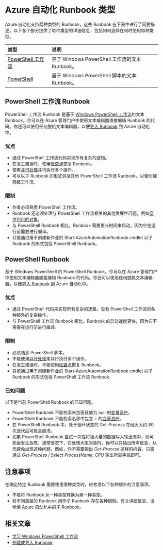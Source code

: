 <properties 
   pageTitle="Azure 自动化 Runbook 类型"
   description="说明你可以在 Azure 自动化中使用的不同 Runbook 类型，以及在确定要使用的具体类型时需要考虑的注意事项。"
   services="automation"
   documentationCenter=""
   authors="bwren"
   manager="stevenka"
   editor="tysonn" />
<tags
	ms.service="automation"
	ms.date="09/24/2015"
	wacn.date="11/12/2015"/>

# Azure 自动化 Runbook 类型

Azure 自动化支持两种类型的 Runbook，这些 Runbook 在下表中进行了简要描述。以下各个部分提供了每种类型的详细信息，包括如何选择在何时使用每种类型。


| 类型 | 说明 |
|:---|:---|
| [PowerShell 工作流](#powershell-workflow-runbooks) | 基于 Windows PowerShell 工作流的文本 Runbook。| 
| [PowerShell](#powershell-runbooks) | 基于 Windows PowerShell 脚本的文本 Runbook。|

## PowerShell 工作流 Runbook

PowerShell 工作流 Runbook 是基于 [Windows PowerShell 工作流](/documentation/articles/automation-powershell-workflow)的文本 Runbook。你可以在 Azure 管理门户中使用文本编辑器直接编辑 Runbook 的代码。你还可以使用任何脱机文本编辑器，以便[导入 Runbook](/documentation/articles/automation-creating-importing-runbook) 到 Azure 自动化中。

### 优点

- 通过 PowerShell 工作流代码实现所有复杂的逻辑。
- 在发生错误时，使用[检查点](/documentation/articles/automation-powershell-workflow#checkpoints)恢复 Runbook。
- 使用[并行处理](/documentation/articles/automation-powershell-workflow#parallel-processing)并行执行多个操作。
- 可以以子 Runbook 的形式包括其他 PowerShell 工作流 Runbook，以便创建高级工作流。


### 限制

- 作者必须熟悉 PowerShell 工作流。
- Runbook 还必须处理与 PowerShell 工作流相关的其他发展性问题，例如[反序列化的对象](/documentation/articles/automation-powershell-workflow#code-changes)。
- 与 PowerShell Runbook 相比，Runbook 需要更长时间来启动，因为它在运行前需要进行编译。
- 只能通过用于创建新作业的 Start-AzureAutomationRunbook cmdlet 以子 Runbook 的形式包括 PowerShell Runbook。


## PowerShell Runbook

基于 Windows PowerShell 的 PowerShell Runbook。你可以在 Azure 管理门户中使用文本编辑器直接编辑 Runbook 的代码。你还可以使用任何脱机文本编辑器，以便[导入 Runbook](/documentation/articles/automation-creating-importing-runbook) 到 Azure 自动化中。

### 优点

- 通过 PowerShell 代码来实现所有复杂的逻辑，没有 PowerShell 工作流的各种额外的复杂操作。 
- 与 PowerShell 工作流 Runbook 相比，Runbook 的启动速度更快，因为它不需要在运行前进行编译。

### 限制

- 必须熟悉 PowerShell 脚本。
- 不能使用[并行处理](/documentation/articles/automation-powershell-workflow#parallel-processing)来并行执行多个操作。
- 在发生错误时，不能使用[检查点](/documentation/articles/automation-powershell-workflow#checkpoints)恢复 Runbook。
- 只能通过用于创建新作业的 Start-AzureAutomationRunbook cmdlet 以子 Runbook 的形式包括 PowerShell 工作流 Runbook.

### 已知问题
以下是当前 PowerShell Runbook 的已知问题。

- PowerShell Runbook 不能检索未加密且值为 null 的[变量资产](/documentation/articles/automation-variables)。
- PowerShell Runbook 不能检索名称中包含 *~* 的[变量资产](/documentation/articles/automation-variables)。
- 在 PowerShell Runbook 中，处于循环状态的 Get-Process 在经历大约 80 次迭代后可能会崩溃。 
- 如果 PowerShell Runbook 尝试一次性将极大量的数据写入输出流中，则可能会发生故障。通常情况下，在处理大型对象时，你可以只输出所需信息，从而避免出现这种问题。例如，你不需要输出 *Get-Process* 这样的内容，只需通过 *Get-Process | Select ProcessName, CPU* 输出所需字段即可。

## 注意事项

在确定特定 Runbook 需要使用哪种类型时，应考虑以下各种额外的注意事项。

- 不能将 Runbook 从一种类型转换为另一种类型。
- 将不同类型的 Runbook 用作子 Runbook 存在各种限制。有关详细信息，请参阅 [Azure 自动化中的子 Runbook](/documentation/articles/automation-child-runbooks)。



  
## 相关文章

- [学习 Windows PowerShell 工作流](/documentation/articles/automation-powershell-workflow)
- [创建或导入 Runbook](/documentation/articles/automation-creating-importing-runbook)

<!---HONumber=79-->